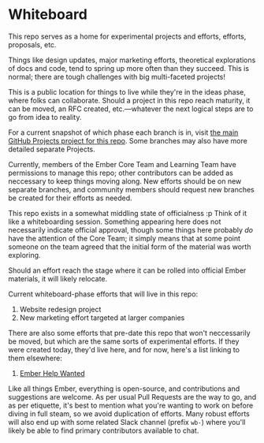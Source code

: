 # Whiteboard
This repo serves as a home for experimental projects and efforts, efforts, proposals, etc.

Things like design updates, major marketing efforts, theoretical explorations of docs and code, tend to spring up more often than they succeed. This is normal; there are tough challenges with big multi-faceted projects!

This is a public location for things to live while they're in the ideas phase, where folks can collaborate. Should a project in this repo reach maturity, it can be moved, an RFC created, etc.—whatever the next logical steps are to go from idea to reality.

For a current snapshot of which phase each branch is in, visit [the main GitHub Projects project for this repo](https://github.com/emberjs/whiteboard/projects/1). Some branches may also have more detailed separate Projects.

Currently, members of the Ember Core Team and Learning Team have permissions to manage this repo; other contributors can be added as neccessary to keep things moving along. New efforts should be on new separate branches, and community members should request new branches be created for their efforts as needed.

This repo exists in a somewhat middling state of officialness :p Think of it like a whiteboarding session. Something appearing here does not necessarily indicate official approval, though some things here probably _do_ have the attention of the Core Team; it simply means that at some point someone on the team agreed that the initial form of the material was worth exploring.

Should an effort reach the stage where it can be rolled into official Ember materials, it will likely relocate.

Current whiteboard-phase efforts that will live in this repo:

1. Website redesign project
2. New marketing effort targeted at larger companies

There are also some efforts that pre-date this repo that won't neccessarily be moved, but which are the same sorts of experimental efforts. If they were created today, they'd live here, and for now, here's a list linking to them elsewhere:

1. [Ember Help Wanted](https://github.com/ember-learn/ember-help-wanted)

Like all things Ember, everything is open-source, and contributions and suggestions are welcome. As per usual Pull Requests are the way to go, and as per etiquette, it's best to mention what you're wanting to work on before diving in full steam, so we avoid duplication of efforts. Many robust efforts will also end up with some related Slack channel (prefix `wb-`) where you'll likely be able to find primary contributors available to chat.
